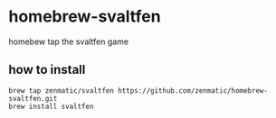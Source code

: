 # homebrew-svaltfen
homebew tap the svaltfen game

## how to install

```
brew tap zenmatic/svaltfen https://github.com/zenmatic/homebrew-svaltfen.git
brew install svaltfen
```
